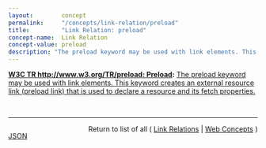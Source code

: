 ```yaml
---
layout:        concept
permalink:     "/concepts/link-relation/preload"
title:         "Link Relation: preload"
concept-name:  Link Relation
concept-value: preload
description: "The preload keyword may be used with link elements. This keyword creates an external resource link (preload link) that is used to declare a resource and its fetch properties."
---
```


**[W3C TR http://www.w3.org/TR/preload: Preload](/specs/W3C/TR/preload "This specification defines the preload keyword that may be used with link elements. This keyword provides a declarative fetch primitive that initiates an early fetch and separates fetching from resource execution."):** [The preload keyword may be used with link elements. This keyword creates an external resource link (preload link) that is used to declare a resource and its fetch properties.](http://www.w3.org/TR/preload/#link-type-preload "Read documentation for Link Relation &#34;preload&#34;")

<br/>
<hr/>

<p style="float : left"><a href="./preload.json" title="JSON representing this particular Web Concept value">JSON</a></p>
<p style="text-align: right">Return to list of all ( <a href="../link-relation/">Link Relations</a> | <a href="../">Web Concepts</a> )</p>
